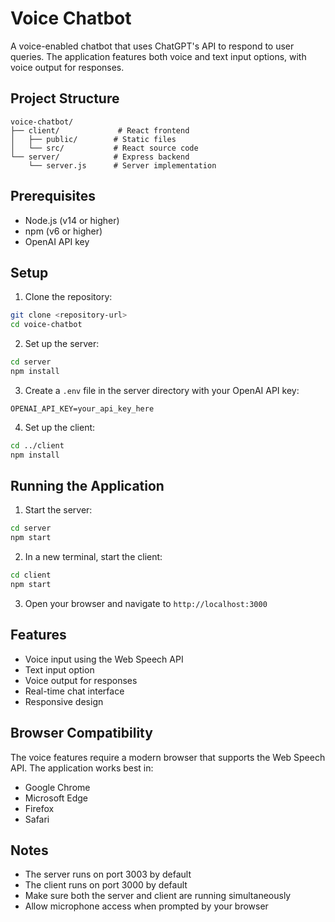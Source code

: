 # Voice Chatbot

A voice-enabled chatbot that uses ChatGPT's API to respond to user queries. The application features both voice and text input options, with voice output for responses.

## Project Structure

```
voice-chatbot/
├── client/             # React frontend
│   ├── public/        # Static files
│   └── src/           # React source code
└── server/            # Express backend
    └── server.js      # Server implementation
```

## Prerequisites

- Node.js (v14 or higher)
- npm (v6 or higher)
- OpenAI API key

## Setup

1. Clone the repository:
```bash
git clone <repository-url>
cd voice-chatbot
```

2. Set up the server:
```bash
cd server
npm install
```

3. Create a `.env` file in the server directory with your OpenAI API key:
```
OPENAI_API_KEY=your_api_key_here
```

4. Set up the client:
```bash
cd ../client
npm install
```

## Running the Application

1. Start the server:
```bash
cd server
npm start
```

2. In a new terminal, start the client:
```bash
cd client
npm start
```

3. Open your browser and navigate to `http://localhost:3000`

## Features

- Voice input using the Web Speech API
- Text input option
- Voice output for responses
- Real-time chat interface
- Responsive design

## Browser Compatibility

The voice features require a modern browser that supports the Web Speech API. The application works best in:
- Google Chrome
- Microsoft Edge
- Firefox
- Safari

## Notes

- The server runs on port 3003 by default
- The client runs on port 3000 by default
- Make sure both the server and client are running simultaneously
- Allow microphone access when prompted by your browser 